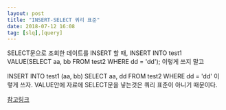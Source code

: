 ```yaml
---
layout: post
title: "INSERT-SELECT 쿼리 표준"
date: 2018-07-12 16:08
tag: [slq],[query]
---
```

SELECT문으로 조회한 데이트를 INSERT 할 때,
INSERT INTO test1 VALUE(SELECT aa, bb FROM test2 WHERE dd = 'dd');
이렇게 쓰지 말고

INSERT INTO test1 (aa, bb)
SELECT aa, dd FROM test2 WHERE dd = 'dd'
이렇게 쓰자. VALUE안에 자료에 SELECT문을 넣는것은 쿼리 표준이 아니기 때문이다.

[참고링크](http://okky.kr/article/236619)